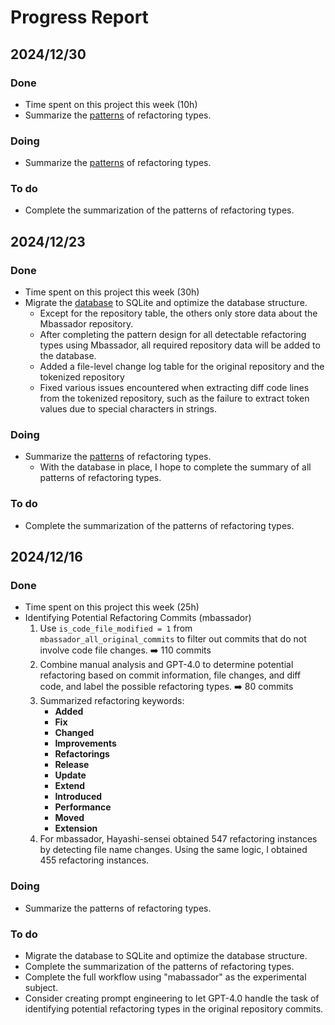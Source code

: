 # Progress Report

## 2024/12/30

### Done
- Time spent on this project this week (10h)
- Summarize the [patterns](/RefactoringPatterns/RefactoringPatterns.md) of refactoring types.

    
### Doing
- Summarize the [patterns](/RefactoringPatterns/RefactoringPatterns.md) of refactoring types.
 
  
### To do 
- Complete the summarization of the patterns of refactoring types.  

## 2024/12/23

### Done
- Time spent on this project this week (30h)
- Migrate the [database](/Database/database_creating.md) to SQLite and optimize the database structure.
  -  Except for the repository table, the others only store data about the Mbassador repository.
  -  After completing the pattern design for all detectable refactoring types using Mbassador, all required repository data will be added to the database.
  -  Added a file-level change log table for the original repository and the tokenized repository
  -  Fixed various issues encountered when extracting diff code lines from the tokenized repository, such as the failure to extract token values due to special characters in strings.

    
### Doing
- Summarize the [patterns](/RefactoringPatterns/RefactoringPatterns.md) of refactoring types.
  - With the database in place, I hope to complete the summary of all patterns of refactoring types.
  
### To do 
- Complete the summarization of the patterns of refactoring types.  

## 2024/12/16

### Done
- Time spent on this project this week (25h)
- Identifying Potential Refactoring Commits (mbassador)
  1. Use `is_code_file_modified = 1` from `mbassador_all_original_commits` to filter out commits that do not involve code file changes. ➡️ 110 commits
  2. Combine manual analysis and GPT-4.0 to determine potential refactoring based on commit information, file changes, and diff code, and label the possible refactoring types. ➡️ 80 commits
  3. Summarized refactoring keywords:
     - **Added**
     - **Fix**
     - **Changed**
     - **Improvements**
     - **Refactorings**
     - **Release**
     - **Update**
     - **Extend**
     - **Introduced**
     - **Performance**
     - **Moved**
     - **Extension**
  4. For mbassador, Hayashi-sensei obtained 547 refactoring instances by detecting file name changes. Using the same logic, I obtained 455 refactoring instances.     


    
### Doing
- Summarize the patterns of refactoring types.
  
### To do
- Migrate the database to SQLite and optimize the database structure.  
- Complete the summarization of the patterns of refactoring types.  
- Complete the full workflow using "mabassador" as the experimental subject.
- Consider creating prompt engineering to let GPT-4.0 handle the task of identifying potential refactoring types in the original repository commits.
